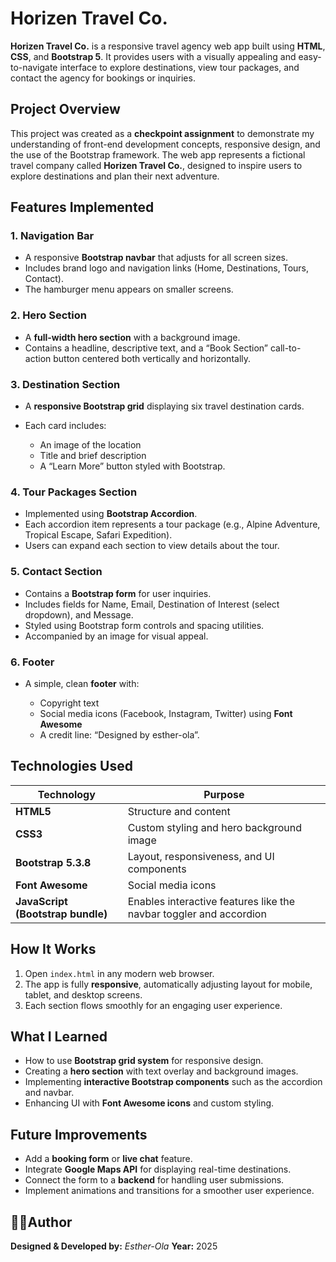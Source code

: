 # Horizen Travel Co.

**Horizen Travel Co.** is a responsive travel agency web app built using **HTML**, **CSS**, and **Bootstrap 5**.
It provides users with a visually appealing and easy-to-navigate interface to explore destinations, view tour packages, and contact the agency for bookings or inquiries.

## Project Overview

This project was created as a **checkpoint assignment** to demonstrate my understanding of front-end development concepts, responsive design, and the use of the Bootstrap framework.
The web app represents a fictional travel company called **Horizen Travel Co.**, designed to inspire users to explore destinations and plan their next adventure.

## Features Implemented

### 1. Navigation Bar

- A responsive **Bootstrap navbar** that adjusts for all screen sizes.
- Includes brand logo and navigation links (Home, Destinations, Tours, Contact).
- The hamburger menu appears on smaller screens.

### 2. Hero Section

- A **full-width hero section** with a background image.
- Contains a headline, descriptive text, and a “Book Section” call-to-action button centered both vertically and horizontally.

### 3. Destination Section

- A **responsive Bootstrap grid** displaying six travel destination cards.
- Each card includes:

  - An image of the location
  - Title and brief description
  - A “Learn More” button styled with Bootstrap.

### 4. Tour Packages Section

- Implemented using **Bootstrap Accordion**.
- Each accordion item represents a tour package (e.g., Alpine Adventure, Tropical Escape, Safari Expedition).
- Users can expand each section to view details about the tour.

### 5. Contact Section

- Contains a **Bootstrap form** for user inquiries.
- Includes fields for Name, Email, Destination of Interest (select dropdown), and Message.
- Styled using Bootstrap form controls and spacing utilities.
- Accompanied by an image for visual appeal.

### 6. Footer

- A simple, clean **footer** with:

  - Copyright text
  - Social media icons (Facebook, Instagram, Twitter) using **Font Awesome**
  - A credit line: “Designed by esther-ola”.

## Technologies Used

| Technology                        | Purpose                                                            |
| --------------------------------- | ------------------------------------------------------------------ |
| **HTML5**                         | Structure and content                                              |
| **CSS3**                          | Custom styling and hero background image                           |
| **Bootstrap 5.3.8**               | Layout, responsiveness, and UI components                          |
| **Font Awesome**                  | Social media icons                                                 |
| **JavaScript (Bootstrap bundle)** | Enables interactive features like the navbar toggler and accordion |

## How It Works

1. Open `index.html` in any modern web browser.
2. The app is fully **responsive**, automatically adjusting layout for mobile, tablet, and desktop screens.
3. Each section flows smoothly for an engaging user experience.

## What I Learned

- How to use **Bootstrap grid system** for responsive design.
- Creating a **hero section** with text overlay and background images.
- Implementing **interactive Bootstrap components** such as the accordion and navbar.
- Enhancing UI with **Font Awesome icons** and custom styling.

## Future Improvements

- Add a **booking form** or **live chat** feature.
- Integrate **Google Maps API** for displaying real-time destinations.
- Connect the form to a **backend** for handling user submissions.
- Implement animations and transitions for a smoother user experience.

## 👩🏽Author

**Designed & Developed by:** _Esther-Ola_
**Year:** 2025
